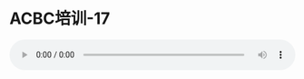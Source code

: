 # ACBC培训-17

<audio style="width: 100%;" preload="false" controls controlslist="nodownload"><source src="//cdn.simai.ml/audio/mp3/old/12136.mp3" type="audio/mpeg">Your browser does not support the audio element.</audio>


